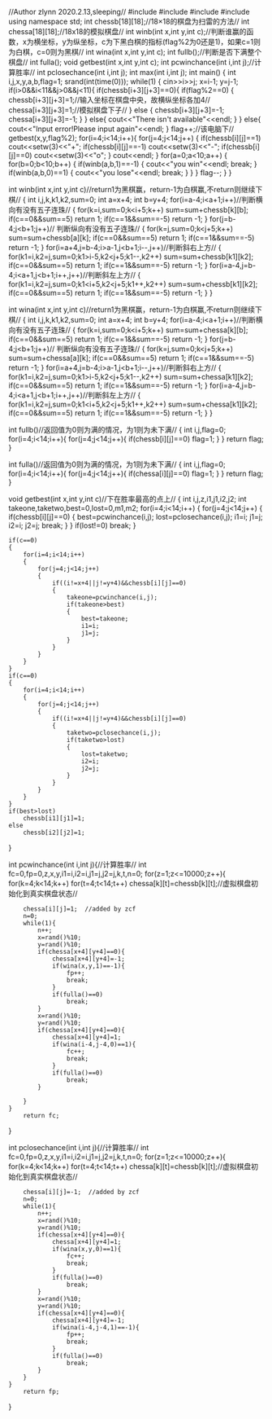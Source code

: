//Author zlynn 2020.2.13,sleeping//
#include<iostream>
#include<iomanip>
#include<cstdlib>
#include<ctime>
using namespace std;
int chessb[18][18];//18×18的棋盘为扫雷的方法//
int chessa[18][18];//18x18的模拟棋盘//
int winb(int x,int y,int c);//判断谁赢的函数，x为横坐标，y为纵坐标，c为下黑白棋的指标(flag%2为0还是1)，如果c=1则为白棋，c=0则为黑棋//
int wina(int x,int y,int c);
int fullb();//判断是否下满整个棋盘//
int fulla();
void getbest(int x,int y,int c);
int pcwinchance(int i,int j);//计算胜率//
int pclosechance(int i,int j);
int max(int i,int j);
int main()
{
    int i,j,x,y,a,b,flag=1;
    srand(int(time(0)));
    while(1)
    {
        cin>>i>>j;
        x=i-1;
        y=j-1;
        if(i>0&&i<11&&j>0&&j<11){
            if(chessb[i+3][j+3]==0){
                if(flag%2==0) {
                    chessb[i+3][j+3]=1;//输入坐标在棋盘中央，故横纵坐标各加4//       
                    chessa[i+3][j+3]=1;//模拟棋盘下子//
                }
                else 
                {
                    chessb[i+3][j+3]=-1;
                    chessa[i+3][j+3]=-1;
                }
            }
            else{
                    cout<<"There isn't available"<<endl;
                }
        }
        else{
            cout<<"Input error!Please input again"<<endl;
            }
        flag++;//该电脑下//
        getbest(x,y,flag%2);
        for(i=4;i<14;i++){
            for(j=4;j<14;j++) 
            {
                if(chessb[i][j]==1)
                    cout<<setw(3)<<"+";
                if(chessb[i][j]==-1)
                    cout<<setw(3)<<"-";
                if(chessb[i][j]==0)
                    cout<<setw(3)<<"o";
            }
            cout<<endl;
        }
        for(a=0;a<10;a++)
        {
            for(b=0;b<10;b++)
            {
                if(winb(a,b,1)==-1)
                    {
                        cout<<"you win"<<endl;
                        break;
                    }
                if(winb(a,b,0)==1)
                    {
                        cout<<"you lose"<<endl;
                        break;
                    }
            }
        }
        flag--;
    }
}

int winb(int x,int y,int c)//return1为黑棋赢，return-1为白棋赢,不return则继续下棋//
{
    int i,j,k,k1,k2,sum=0;
    int a=x+4;
    int b=y+4;
    for(i=a-4;i<a+1;i++)//判断横向有没有五子连珠//
    {
        for(k=i,sum=0;k<i+5;k++) sum=sum+chessb[k][b];
        if(c==0&&sum==5) return 1;
        if(c==1&&sum==-5) return -1;
    }
    for(j=b-4;j<b+1;j++)// 判断纵向有没有五子连珠//
    {
        for(k=j,sum=0;k<j+5;k++) sum=sum+chessb[a][k];
        if(c==0&&sum==5) return 1;
        if(c==1&&sum==-5) return -1;
    }
    for(i=a+4,j=b-4;i>a-1,j<b+1;i--,j++)//判断斜右上方//
    {
        for(k1=i,k2=j,sum=0;k1>i-5,k2<j+5;k1--,k2++) sum=sum+chessb[k1][k2];
        if(c==0&&sum==5) return 1;
        if(c==1&&sum==-5) return -1;
    }
    for(i=a-4,j=b-4;i<a+1,j<b+1;i++,j++)//判断斜左上方//
    {
        for(k1=i,k2=j,sum=0;k1<i+5,k2<j+5;k1++,k2++) sum=sum+chessb[k1][k2];
        if(c==0&&sum==5) return 1;
        if(c==1&&sum==-5) return -1;
    }
}

int wina(int x,int y,int c)//return1为黑棋赢，return-1为白棋赢,不return则继续下棋//
{
    int i,j,k,k1,k2,sum=0;
    int a=x+4;
    int b=y+4;
    for(i=a-4;i<a+1;i++)//判断横向有没有五子连珠//
    {
        for(k=i,sum=0;k<i+5;k++) sum=sum+chessa[k][b];
        if(c==0&&sum==5) return 1;
        if(c==1&&sum==-5) return -1;
    }
    for(j=b-4;j<b+1;j++)// 判断纵向有没有五子连珠//
    {
        for(k=j,sum=0;k<j+5;k++) sum=sum+chessa[a][k];
        if(c==0&&sum==5) return 1;
        if(c==1&&sum==-5) return -1;
    }
    for(i=a+4,j=b-4;i>a-1,j<b+1;i--,j++)//判断斜右上方//
    {
        for(k1=i,k2=j,sum=0;k1>i-5,k2<j+5;k1--,k2++) sum=sum+chessa[k1][k2];
        if(c==0&&sum==5) return 1;
        if(c==1&&sum==-5) return -1;
    }
    for(i=a-4,j=b-4;i<a+1,j<b+1;i++,j++)//判断斜左上方//
    {
        for(k1=i,k2=j,sum=0;k1<i+5,k2<j+5;k1++,k2++) sum=sum+chessa[k1][k2];
        if(c==0&&sum==5) return 1;
        if(c==1&&sum==-5) return -1;
    }
}

int fullb()//返回值为0则为满的情况，为1则为未下满//
{
    int i,j,flag=0;
    for(i=4;i<14;i++){
        for(j=4;j<14;j++){
            if(chessb[i][j]==0)
                flag=1;
        }
    }
    return flag;
}

int fulla()//返回值为0则为满的情况，为1则为未下满//
{
    int i,j,flag=0;
    for(i=4;i<14;i++){
        for(j=4;j<14;j++){
            if(chessa[i][j]==0)
                flag=1;
        }
    }
    return flag;
}

void getbest(int x,int y,int c)//下在胜率最高的点上//
{
    int i,j,z,i1,j1,i2,j2;
    int takeone,taketwo,best=0,lost=0,m1,m2;
    for(i=4;i<14;i++)
    {
        for(j=4;j<14;j++)
        {
            if(chessb[i][j]==0)
            {
                best=pcwinchance(i,j);
                lost=pclosechance(i,j);
                i1=i;
                j1=j;
                i2=i;
                j2=j;
                break;
            }
        }
        if(lost!=0)
            break;
    }

    if(c==0)
    {
        for(i=4;i<14;i++)
        {
            for(j=4;j<14;j++)
            {
                if((i!=x+4||j!=y+4)&&chessb[i][j]==0)
                {
                    takeone=pcwinchance(i,j);
                    if(takeone>best)
                    {
                        best=takeone;
                        i1=i;
                        j1=j;
                    }
                }
            }
        }
    }
    if(c==0)
    {
        for(i=4;i<14;i++)
        {
            for(j=4;j<14;j++)
            {
                if((i!=x+4||j!=y+4)&&chessb[i][j]==0)
                {
                    taketwo=pclosechance(i,j);
                    if(taketwo>lost)
                    {
                        lost=taketwo;
                        i2=i;
                        j2=j;
                    }
                }
            }
        }
    }
    if(best>lost)
        chessb[i1][j1]=1;
    else
        chessb[i2][j2]=1;
}

int pcwinchance(int i,int j){//计算胜率//
    int fc=0,fp=0,z,x,y,i1=i,i2=i,j1=j,j2=j,k,t,n=0;
    for(z=1;z<=10000;z++){
        for(k=4;k<14;k++)
            for(t=4;t<14;t++) 
                chessa[k][t]=chessb[k][t];//虚拟棋盘初始化到真实棋盘状态//

        chessa[i][j]=1;  //added by zcf
        n=0;
        while(1){
            n++;
            x=rand()%10;
            y=rand()%10;
            if(chessa[x+4][y+4]==0){
                chessa[x+4][y+4]=-1;
                if(wina(x,y,1)==-1){
                    fp++;
                    break;
                }
                if(fulla()==0)
                    break;
            }
            x=rand()%10;
            y=rand()%10;
            if(chessa[x+4][y+4]==0){
                chessa[x+4][y+4]=1;
                if(wina(i-4,j-4,0)==1){
                    fc++;
                    break;
                }
                if(fulla()==0)
                    break;
            }
            
        }
    }
        return fc;
} 

int pclosechance(int i,int j){//计算胜率//
    int fc=0,fp=0,z,x,y,i1=i,i2=i,j1=j,j2=j,k,t,n=0;
    for(z=1;z<=10000;z++){
        for(k=4;k<14;k++)
            for(t=4;t<14;t++) 
                chessa[k][t]=chessb[k][t];//虚拟棋盘初始化到真实棋盘状态//

        chessa[i][j]=-1;  //added by zcf
        n=0;
        while(1){
            n++;
            x=rand()%10;
            y=rand()%10;
            if(chessa[x+4][y+4]==0){
                chessa[x+4][y+4]=1;
                if(wina(x,y,0)==1){
                    fc++;
                    break;
                }
                if(fulla()==0)
                    break;
            }
            x=rand()%10;
            y=rand()%10;
            if(chessa[x+4][y+4]==0){
                chessa[x+4][y+4]=-1;
                if(wina(i-4,j-4,1)==-1){
                    fp++;
                    break;
                }
                if(fulla()==0)
                    break;
            }
        }
    }
        return fp;
}
